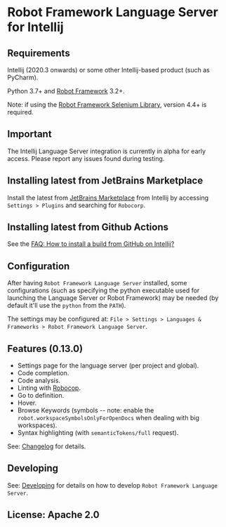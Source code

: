 Robot Framework Language Server for Intellij
=============================================

Requirements
-------------
Intellij (2020.3 onwards) or some other Intellij-based product (such as PyCharm).

Python 3.7+ and [Robot Framework](https://robotframework.org/) 3.2+.

Note: if using the [Robot Framework Selenium Library](https://github.com/robotframework/SeleniumLibrary), version 4.4+ is required.

Important
-----------

The Intellij Language Server integration is currently in alpha for early access.
Please report any issues found during testing.


Installing latest from JetBrains Marketplace
---------------------------------------------

Install the latest from [JetBrains Marketplace](https://plugins.jetbrains.com/plugin/16086-robot-framework-language-server)
from Intellij by accessing `Settings > Plugins` and searching for `Robocorp`.

Installing latest from Github Actions
--------------------------------------

See the [FAQ: How to install a build from GitHub on Intellij?](https://github.com/robocorp/robotframework-lsp/blob/master/robotframework-ls/docs/faq.md#how-to-install-a-build-from-github-on-intellij)

Configuration
-------------

After having `Robot Framework Language Server` installed, some configurations (such as specifying
the python executable used for launching the Language Server or Robot Framework)
may be needed (by default it'll use the `python` from the `PATH`).

The settings may be configured at: `File > Settings > Languages & Frameworks > Robot Framework Language Server`.

Features (0.13.0)
-----------------

- Settings page for the language server (per project and global).
- Code completion.
- Code analysis.
- Linting with [Robocop](https://robocop.readthedocs.io/en/latest/).
- Go to definition.
- Hover.
- Browse Keywords (symbols -- note: enable the `robot.workspaceSymbolsOnlyForOpenDocs` when dealing with big workspaces).
- Syntax highlighting (with `semanticTokens/full` request).

See: [Changelog](docs/changelog.md) for details.


Developing
------------

See: [Developing](docs/develop.md) for details on how to develop `Robot Framework Language Server`.


License: Apache 2.0
-------------------
